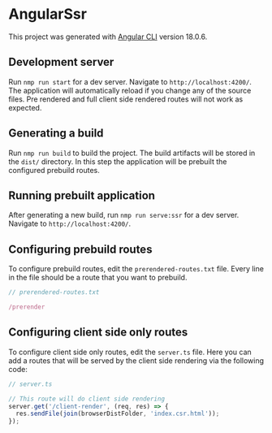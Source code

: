 # AngularSsr

This project was generated with [Angular CLI](https://github.com/angular/angular-cli) version 18.0.6.

## Development server

Run `nmp run start` for a dev server. Navigate to `http://localhost:4200/`. The application will automatically reload if you change any of the source files. Pre rendered and full client side rendered routes will not work as
expected.

## Generating a build

Run `nmp run build` to build the project. The build artifacts will be stored in the `dist/` directory. In this step the application will be prebuilt the configured prebuild routes.

## Running prebuilt application

After generating a new build, run `nmp run serve:ssr` for a dev server. Navigate to `http://localhost:4200/`.

## Configuring prebuild routes

To configure prebuild routes, edit the `prerendered-routes.txt` file. Every line in the file should be a route that you want to prebuild.

``` typescript
// prerendered-routes.txt

/prerender
```

## Configuring client side only routes

To configure client side only routes, edit the `server.ts` file. Here you can add a routes that will be served by the client side rendering via the following code:

```typescript
// server.ts

// This route will do client side rendering
server.get('/client-render', (req, res) => {
  res.sendFile(join(browserDistFolder, 'index.csr.html'));
});
```
